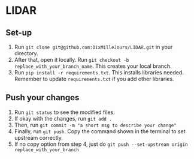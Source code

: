 # LIDAR
## Set-up
1. Run `git clone git@github.com:DixMilleJours/LIDAR.git` in your directory.
2. After that, open it locally. Run `git checkout -b replace_with_your_branch_name`. This creates your local branch.
3. Run `pip install -r requirements.txt`. This installs libraries needed. Remember to update `requirements.txt` if you add other libraries.
## Push your changes
1. Run `git status` to see the modified files.
2. If okay with the changes, run `git add .`
3. Then, run `git commit -m "a short msg to describe your change"`
4. Finally, run `git push`. Copy the command shown in the terminal to set upstream correctly.
5. If no copy option from step 4, just do `git push --set-upstream origin replace_with_your_branch`
